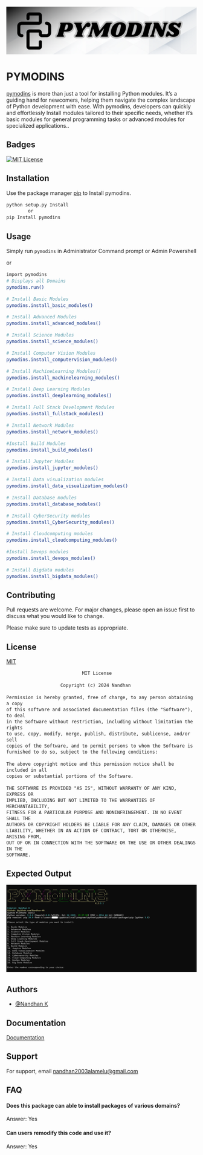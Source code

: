 
![Logo](source/PYMODINS.png)


# PYMODINS

[pymodins](https://github.com/Nandhan-KA/pymodins) is more than just a tool for installing Python modules. It’s a guiding hand for newcomers, helping them navigate the complex landscape of Python development with ease. With pymodins, developers can quickly and effortlessly Install modules tailored to their specific needs, whether it’s basic modules for general programming tasks or advanced modules for specialized applications..


## Badges

[![MIT License](https://img.shields.io/badge/License-MIT-green.svg)](https://choosealicense.com/licenses/mit/)

## Installation

Use the package manager [pip](https://pip.pypa.io/en/stable/) to Install pymodins.

```bash
python setup.py Install 
        or
pip Install pymodins
```

## Usage


Simply run ```pymodins``` in Administrator Command prompt or Admin Powershell

  or

```bash 
import pymodins
# Displays all Domains
pymodins.run()
```

```bash
# Install Basic Modules
pymodins.install_basic_modules()
```

```bash 
# Install Advanced Modules
pymodins.install_advanced_modules()
```

```bash 
# Install Science Modules
pymodins.install_science_modules()
```

```bash 
# Install Computer Vision Modules
pymodins.install_computervision_modules()
```

```bash 
# Install MachineLearning Modules()
pymodins.install_machinelearning_modules()
```

```bash 
# Install Deep Learning Modules
pymodins.install_deeplearning_modules()
```

```bash 
# Install Full Stack Development Modules
pymodins.install_fullstack_modules()
```

```bash 
# Install Network Modules
pymodins.install_network_modules()
```

```bash 
#Install Build Modules
pymodins.install_build_modules()
```

```bash 
# Install Jupyter Modules
pymodins.install_jupyter_modules()
```

```bash 
# Install Data visualization modules
pymodins.install_data_visualization_modules()
```

```bash 
# Install Database modules
pymodins.install_database_modules()
```

```bash 
# Install CyberSecurity modules
pymodins.install_CyberSecurity_modules()
```

```bash 
# Install Cloudcomputing modules
pymodins.install_cloudcomputing_modules()
```

```bash 
#Install Devops modules
pymodins.install_devops_modules()
```

```bash 
# Install Bigdata modules
pymodins.install_bigdata_modules()
```


## Contributing

Pull requests are welcome. For major changes, please open an issue first
to discuss what you would like to change.

Please make sure to update tests as appropriate.

## License

[MIT](https://choosealicense.com/licenses/mit/)
```
                            MIT License

                    Copyright (c) 2024 Nandhan

Permission is hereby granted, free of charge, to any person obtaining a copy
of this software and associated documentation files (the "Software"), to deal
in the Software without restriction, including without limitation the rights
to use, copy, modify, merge, publish, distribute, sublicense, and/or sell
copies of the Software, and to permit persons to whom the Software is
furnished to do so, subject to the following conditions:

The above copyright notice and this permission notice shall be included in all
copies or substantial portions of the Software.

THE SOFTWARE IS PROVIDED "AS IS", WITHOUT WARRANTY OF ANY KIND, EXPRESS OR
IMPLIED, INCLUDING BUT NOT LIMITED TO THE WARRANTIES OF MERCHANTABILITY,
FITNESS FOR A PARTICULAR PURPOSE AND NONINFRINGEMENT. IN NO EVENT SHALL THE
AUTHORS OR COPYRIGHT HOLDERS BE LIABLE FOR ANY CLAIM, DAMAGES OR OTHER
LIABILITY, WHETHER IN AN ACTION OF CONTRACT, TORT OR OTHERWISE, ARISING FROM,
OUT OF OR IN CONNECTION WITH THE SOFTWARE OR THE USE OR OTHER DEALINGS IN THE
SOFTWARE.
```

## Expected Output
![pymodins](source/run.png)


## Authors

- [@Nandhan K](https://www.github.com/Nandhan-Ka)


## Documentation

[Documentation](https://pymodins.readthedocs.io/en/latest/)


## Support

For support, email  nandhan2003alamelu@gmail.com 





## FAQ

#### Does this package can able to install packages of various domains?

Answer: Yes

#### Can users remodify this code and use it? 

Answer: Yes



